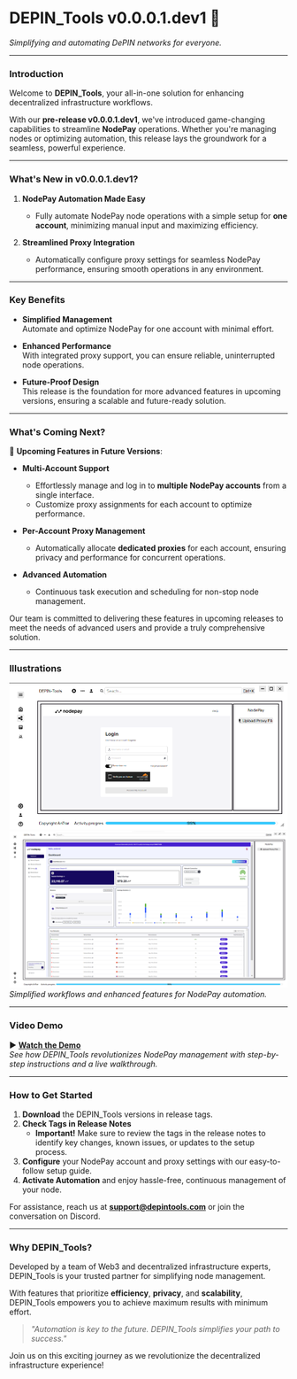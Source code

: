 # DEPIN_Tools v0.0.0.1.dev1 🚀  

*Simplifying and automating DePIN networks for everyone.*  

---

### **Introduction**  

Welcome to **DEPIN_Tools**, your all-in-one solution for enhancing decentralized infrastructure workflows.  

With our **pre-release v0.0.0.1.dev1**, we've introduced game-changing capabilities to streamline **NodePay** operations. Whether you're managing nodes or optimizing automation, this release lays the groundwork for a seamless, powerful experience.  

---

### **What's New in v0.0.0.1.dev1?**  

1. **NodePay Automation Made Easy**  
   - Fully automate NodePay node operations with a simple setup for **one account**, minimizing manual input and maximizing efficiency.  

2. **Streamlined Proxy Integration**  
   - Automatically configure proxy settings for seamless NodePay performance, ensuring smooth operations in any environment.  

---

### **Key Benefits**  

- **Simplified Management**  
  Automate and optimize NodePay for one account with minimal effort.  

- **Enhanced Performance**  
  With integrated proxy support, you can ensure reliable, uninterrupted node operations.  

- **Future-Proof Design**  
  This release is the foundation for more advanced features in upcoming versions, ensuring a scalable and future-ready solution.  

---

### **What's Coming Next?**  

🔮 **Upcoming Features in Future Versions**:  

- **Multi-Account Support**  
  - Effortlessly manage and log in to **multiple NodePay accounts** from a single interface.  
  - Customize proxy assignments for each account to optimize performance.  

- **Per-Account Proxy Management**  
  - Automatically allocate **dedicated proxies** for each account, ensuring privacy and performance for concurrent operations.  

- **Advanced Automation**  
  - Continuous task execution and scheduling for non-stop node management.  

Our team is committed to delivering these features in upcoming releases to meet the needs of advanced users and provide a truly comprehensive solution.  

---

### **Illustrations**  

![NodePay Single-Account Automation](images/loginNP.png)  
![NodePay Dashboard with Proxy Integration](images/dashBoardNP.png)  
*Simplified workflows and enhanced features for NodePay automation.*  

---

### **Video Demo**  

▶️ **[Watch the Demo](images/video-demo.mp4)**  
*See how DEPIN_Tools revolutionizes NodePay management with step-by-step instructions and a live walkthrough.*  

---

### **How to Get Started**  

1. **Download** the DEPIN_Tools versions in release tags.  
2. **Check Tags in Release Notes**  
   - **Important!** Make sure to review the tags in the release notes to identify key changes, known issues, or updates to the setup process.  
3. **Configure** your NodePay account and proxy settings with our easy-to-follow setup guide.  
4. **Activate Automation** and enjoy hassle-free, continuous management of your node.  

For assistance, reach us at **support@depintools.com** or join the conversation on Discord.  

---

### **Why DEPIN_Tools?**  

Developed by a team of Web3 and decentralized infrastructure experts, DEPIN_Tools is your trusted partner for simplifying node management.  

With features that prioritize **efficiency**, **privacy**, and **scalability**, DEPIN_Tools empowers you to achieve maximum results with minimum effort.  

> *"Automation is key to the future. DEPIN_Tools simplifies your path to success."*  

Join us on this exciting journey as we revolutionize the decentralized infrastructure experience!
